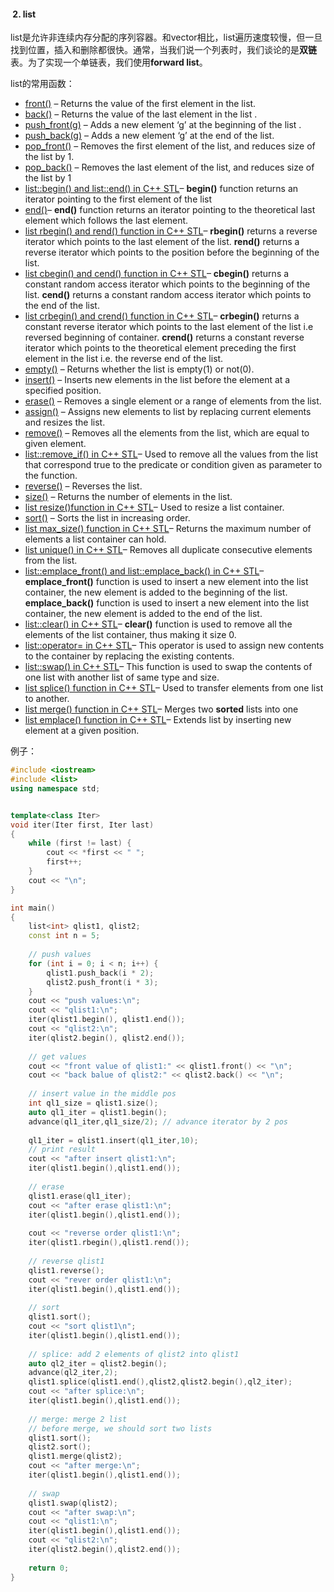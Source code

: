 ####  2. list

list是允许非连续内存分配的序列容器。和vector相比，list遍历速度较慢，但一旦找到位置，插入和删除都很快。通常，当我们说一个列表时，我们谈论的是**双链**表。为了实现一个单链表，我们使用**forward list**。

list的常用函数：

- [front()](https://www.geeksforgeeks.org/list-front-function-in-c-stl/) – Returns the value of the first element in the list.
- [back()](https://www.geeksforgeeks.org/list-back-function-in-c-stl/) – Returns the value of the last element in the list .
- [push_front(g)](https://www.geeksforgeeks.org/list-push_front-function-in-c-stl/) – Adds a new element ‘g’ at the beginning of the list .
- [push_back(g)](https://www.geeksforgeeks.org/list-push_back-function-in-c-stl/) – Adds a new element ‘g’ at the end of the list.
- [pop_front()](https://www.geeksforgeeks.org/list-pop_front-function-in-c-stl/) – Removes the first element of the list, and reduces size of the list by 1.
- [pop_back()](https://www.geeksforgeeks.org/list-pop_back-function-in-c-stl/) – Removes the last element of the list, and reduces size of the list by 1
- [list::begin() and list::end() in C++ STL](https://www.geeksforgeeks.org/listbegin-listend-c-stl/)– **begin()** function returns an iterator pointing to the first element of the list
- [end()](https://www.geeksforgeeks.org/list-end-function-in-c-stl/)– **end()** function returns an iterator pointing to the theoretical last element which follows the last element.
- [list rbegin() and rend() function in C++ STL](https://www.geeksforgeeks.org/list-rbegin-and-rend-function-in-c-stl/)– **rbegin()** returns a reverse iterator which points to the last element of the list. **rend()** returns a reverse iterator which points to the position before the beginning of the list.
- [list cbegin() and cend() function in C++ STL](https://www.geeksforgeeks.org/list-cbegin-and-cend-function-in-c-stl/)– **cbegin()** returns a constant random access iterator which points to the beginning of the list. **cend()** returns a constant random access iterator which points to the end of the list.
- [list crbegin() and crend() function in C++ STL](https://www.geeksforgeeks.org/list-crbegin-and-crend-function-in-c-stl/)– **crbegin()** returns a constant reverse iterator which points to the last element of the list i.e reversed beginning of container. **crend()** returns a constant reverse iterator which points to the theoretical element preceding the first element in the list i.e. the reverse end of the list.
- [empty()](https://www.geeksforgeeks.org/list-empty-function-in-c-stl/) – Returns whether the list is empty(1) or not(0).
- [insert()](https://www.geeksforgeeks.org/list-insert-in-c-stl/) – Inserts new elements in the list before the element at a specified position.
- [erase()](https://www.geeksforgeeks.org/list-erase-function-in-c-stl/) – Removes a single element or a range of elements from the list.
- [assign()](https://www.geeksforgeeks.org/list-assign-function-in-c-stl/) – Assigns new elements to list by replacing current elements and resizes the list.
- [remove()](https://www.geeksforgeeks.org/list-remove-function-in-c-stl/) – Removes all the elements from the list, which are equal to given element.
- [list::remove_if() in C++ STL](https://www.geeksforgeeks.org/listremove-listremove_if-c-stl/)– Used to remove all the values from the list that correspond true to the predicate or condition given as parameter to the function.
- [reverse()](https://www.geeksforgeeks.org/list-reverse-function-in-c-stl/) – Reverses the list.
- [size()](https://www.geeksforgeeks.org/list-size-function-in-c-stl/) – Returns the number of elements in the list.
- [list resize()function in C++ STL](https://www.geeksforgeeks.org/list-resize-function-in-c-stl/)– Used to resize a list container.
- [sort()](https://www.geeksforgeeks.org/stdlistsort-c-stl/) – Sorts the list in increasing order.
- [list max_size() function in C++ STL](https://www.geeksforgeeks.org/list-max_size-function-in-c-stl/)– Returns the maximum number of elements a list container can hold.
- [list unique() in C++ STL](https://www.geeksforgeeks.org/list-unique-in-c-stl/)– Removes all duplicate consecutive elements from the list.
- [list::emplace_front() and list::emplace_back() in C++ STL](https://www.geeksforgeeks.org/listemplace_front-listemplace_back-c-stl/)– **emplace_front()** function is used to insert a new element into the list container, the new element is added to the beginning of the list. **emplace_back()** function is used to insert a new element into the list container, the new element is added to the end of the list.
- [list::clear() in C++ STL](https://www.geeksforgeeks.org/listclear-c-stl/)– **clear()** function is used to remove all the elements of the list container, thus making it size 0.
- [list::operator= in C++ STL](https://www.geeksforgeeks.org/listoperator-c-stl/)– This operator is used to assign new contents to the container by replacing the existing contents.
- [list::swap() in C++ STL](https://www.geeksforgeeks.org/listswap-c-stl/)– This function is used to swap the contents of one list with another list of same type and size.
- [list splice() function in C++ STL](https://www.geeksforgeeks.org/list-splice-function-in-c-stl/)– Used to transfer elements from one list to another.
- [list merge() function in C++ STL](https://www.geeksforgeeks.org/list-merge-function-in-c-stl/)– Merges two **sorted** lists into one
- [list emplace() function in C++ STL](https://www.geeksforgeeks.org/list-emplace-function-in-c-stl/)– Extends list by inserting new element at a given position.

例子：

```c++
#include <iostream>
#include <list>
using namespace std;


template<class Iter>
void iter(Iter first, Iter last)
{
    while (first != last) {
        cout << *first << " ";
        first++;
    }
    cout << "\n";
}

int main()
{
    list<int> qlist1, qlist2;
    const int n = 5;
    
    // push values
    for (int i = 0; i < n; i++) {
        qlist1.push_back(i * 2);
        qlist2.push_front(i * 3);
    }
    cout << "push values:\n";
    cout << "qlist1:\n";
    iter(qlist1.begin(), qlist1.end());
    cout << "qlist2:\n";
    iter(qlist2.begin(), qlist2.end());
    
    // get values
    cout << "front value of qlist1:" << qlist1.front() << "\n";
    cout << "back balue of qlist2:" << qlist2.back() << "\n";
    
    // insert value in the middle pos
    int ql1_size = qlist1.size();
    auto ql1_iter = qlist1.begin();
    advance(ql1_iter,ql1_size/2); // advance iterator by 2 pos
    
    ql1_iter = qlist1.insert(ql1_iter,10);
    // print result
    cout << "after insert qlist1:\n";
    iter(qlist1.begin(),qlist1.end());
   
    // erase
    qlist1.erase(ql1_iter);
    cout << "after erase qlist1:\n";
    iter(qlist1.begin(),qlist1.end());
    
    cout << "reverse order qlist1:\n";
    iter(qlist1.rbegin(),qlist1.rend());
    
    // reverse qlist1
    qlist1.reverse();
    cout << "rever order qlist1:\n";
    iter(qlist1.begin(),qlist1.end());
    
    // sort
    qlist1.sort();
    cout << "sort qlist1\n";
    iter(qlist1.begin(),qlist1.end());
    
    // splice: add 2 elements of qlist2 into qlist1
    auto ql2_iter = qlist2.begin();
    advance(ql2_iter,2);
    qlist1.splice(qlist1.end(),qlist2,qlist2.begin(),ql2_iter);
    cout << "after splice:\n";
    iter(qlist1.begin(),qlist1.end());
    
    // merge: merge 2 list
    // before merge, we should sort two lists
    qlist1.sort();
    qlist2.sort();
    qlist1.merge(qlist2);
    cout << "after merge:\n";
    iter(qlist1.begin(),qlist1.end());
    
    // swap
    qlist1.swap(qlist2);
    cout << "after swap:\n";
    cout << "qlist1:\n";
    iter(qlist1.begin(),qlist1.end());
    cout << "qlist2:\n";
    iter(qlist2.begin(),qlist2.end());
    
    return 0;
}

```

#### 